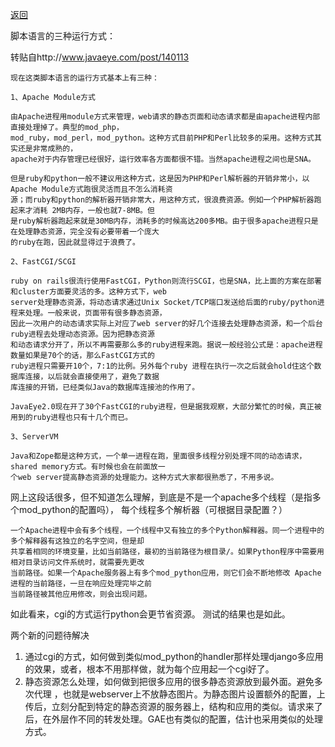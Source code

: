 [返回](InTheAir.md)

脚本语言的三种运行方式：

转贴自http://www.javaeye.com/post/140113

```
现在这类脚本语言的运行方式基本上有三种：

1、Apache Module方式

由Apache进程用module方式来管理，web请求的静态页面和动态请求都是由apache进程内部直接处理掉了。典型的mod_php，
mod_ruby，mod_perl，mod_python。这种方式目前PHP和Perl比较多的采用。这种方式其实还是非常成熟的，
apache对于内存管理已经很好，运行效率各方面都很不错。当然apache进程之间也是SNA。

但是ruby和python一般不建议用这种方式，这是因为PHP和Perl解析器的开销非常小，以Apache Module方式跑很灵活而且不怎么消耗资
源；而ruby和python的解析器开销非常大，用这种方式，很浪费资源。例如一个PHP解析器跑起来才消耗 2MB内存，一般也就7-8MB。但
是ruby解析器跑起来就是30MB内存，消耗多的时候高达200多MB。由于很多apache进程只是在处理静态资源，完全没有必要带着一个庞大
的ruby在跑，因此就显得过于浪费了。

2、FastCGI/SCGI

ruby on rails很流行使用FastCGI，Python则流行SCGI，也是SNA，比上面的方案在部署和cluster方面要灵活的多。这种方式下，web 
server处理静态资源，将动态请求通过Unix Socket/TCP端口发送给后面的ruby/python进程来处理。一般来说，页面带有很多静态资源，
因此一次用户的动态请求实际上对应了web server的好几个连接去处理静态资源，和一个后台ruby进程去处理动态资源。因为把静态资源
和动态请求分开了，所以不再需要那么多的ruby进程来跑。据说一般经验公式是：apache进程数量如果是70个的话，那么FastCGI方式的
ruby进程只需要开10个，7:1的比例。另外每个ruby 进程在执行一次之后就会hold住这个数据库连接，以后就会直接使用了，避免了数据
库连接的开销，已经类似Java的数据库连接池的作用了。

JavaEye2.0现在开了30个FastCGI的ruby进程，但是据我观察，大部分繁忙的时候，真正被用到的ruby进程也只有十几个而已。

3、ServerVM

Java和Zope都是这种方式，一个单一进程在跑，里面很多线程分别处理不同的动态请求，shared memory方式。有时候也会在前面放一
个web server提高静态资源的处理能力。这种方式大家都很熟悉了，不用多说。 
```

网上这段话很多，但不知道怎么理解，到底是不是一个apache多个线程（是指多个mod\_python的配置吗），
每个线程多个解析器（可根据目录配置？）
```
一个Apache进程中会有多个线程，一个线程中又有独立的多个Python解释器。同一个进程中的多个解释器有这独立的名字空间，但是却
共享着相同的环境变量，比如当前路径，最初的当前路径为根目录/。如果Python程序中需要用相对目录访问文件系统时，就需要先更改
当前路径。如果一个Apache服务器上有多个mod_python应用，则它们会不断地修改 Apache 进程的当前路径，一旦在响应处理完毕之前
当前路径被其他应用修改，则会出现问题。
```

如此看来，cgi的方式运行python会更节省资源。
测试的结果也是如此。

两个新的问题待解决

  1. 通过cgi的方式，如何做到类似mod\_python的handler那样处理django多应用的效果，或者，根本不用那样做，就为每个应用起一个cgi好了。
  1. 静态资源怎么处理，如何做到把很多应用的很多静态资源放到最外面。避免多次代理 ，也就是webserver上不放静态图片。为静态图片设置额外的配置，上传后，立刻分配到特定的静态资源的服务器上，结构和应用的类似。请求来了后，在外层作不同的转发处理。GAE也有类似的配置，估计也采用类似的处理方式。